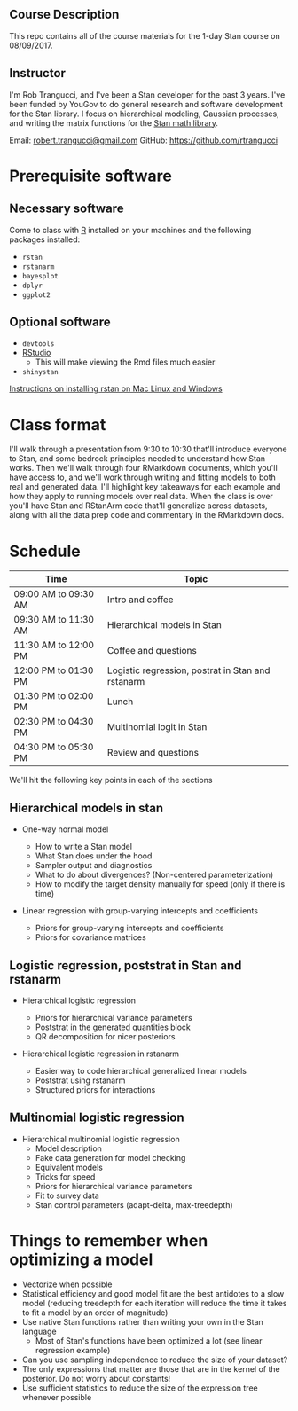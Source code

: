 ## Course Description

This repo contains all of the course materials for
the 1-day Stan course on 08/09/2017. 

## Instructor

I'm Rob Trangucci, and I've been a Stan developer for the 
past 3 years. I've been funded by YouGov to do general 
research and software development for the Stan library.
I focus on hierarchical modeling, Gaussian processes, 
and writing the matrix functions for the [Stan math library](https://github.com/stan-dev/math).

Email: <robert.trangucci@gmail.com>
GitHub: <https://github.com/rtrangucci>

# Prerequisite software

## Necessary software

Come to class with [R](https://cran.r-project.org)  installed on your machines
and the following packages installed:

* `rstan`
* `rstanarm`
* `bayesplot`
* `dplyr`
* `ggplot2`

## Optional software

* `devtools`
* [RStudio](https://www.rstudio.com) 
  * This will make viewing the Rmd files much easier
* `shinystan`

[Instructions on installing rstan on Mac Linux and Windows](https://github.com/stan-dev/rstan/wiki/RStan-Getting-Started)

# Class format

I'll walk through a presentation from 9:30 to 10:30 that'll introduce everyone
to Stan, and some bedrock principles needed to understand how Stan works. Then
we'll walk through four RMarkdown documents, which you'll have access to, and
we'll work through writing and fitting models to both real and generated data.
I'll highlight key takeaways for each example and how they apply to running
models over real data. When the class is over you'll have Stan and RStanArm
code that'll generalize across datasets, along with all the data prep code and
commentary in the RMarkdown docs.

# Schedule

 Time | Topic |
 -----| ------
 09:00 AM to 09:30 AM | Intro and coffee                                  
 09:30 AM to 11:30 AM | Hierarchical models in Stan                      
 11:30 AM to 12:00 PM | Coffee and questions                              
 12:00 PM to 01:30 PM | Logistic regression, postrat in Stan and rstanarm 
 01:30 PM to 02:00 PM | Lunch                                             
 02:30 PM to 04:30 PM | Multinomial logit in Stan                        
 04:30 PM to 05:30 PM | Review and questions                              

We'll hit the following key points in each of the sections

## Hierarchical models in stan

* One-way normal model
  * How to write a Stan model
  * What Stan does under the hood
  * Sampler output and diagnostics
  * What to do about divergences? (Non-centered parameterization)
  * How to modify the target density manually for speed (only if there is time)

* Linear regression with group-varying intercepts and coefficients
  * Priors for group-varying intercepts and coefficients
  * Priors for covariance matrices

## Logistic regression, poststrat in Stan and rstanarm

* Hierarchical logistic regression
  * Priors for hierarchical variance parameters
  * Poststrat in the generated quantities block
  * QR decomposition for nicer posteriors

* Hierarchical logistic regression in rstanarm
  * Easier way to code hierarchical generalized linear models
  * Poststrat using rstanarm
  * Structured priors for interactions

## Multinomial logistic regression

* Hierarchical multinomial logistic regression
  * Model description
  * Fake data generation for model checking
  * Equivalent models
  * Tricks for speed
  * Priors for hierarchical variance parameters
  * Fit to survey data
  * Stan control parameters (adapt-delta, max-treedepth)

# Things to remember when optimizing a model

* Vectorize when possible
* Statistical efficiency and good model fit are the best
antidotes to a slow model (reducing treedepth for each iteration
                           will reduce the time it takes to fit a model by an
                           order of magnitude)
* Use native Stan functions rather than writing your own in the Stan language
  * Most of Stan's functions have been optimized a lot (see linear regression example)
* Can you use sampling independence to reduce the size of your dataset?
* The only expressions that matter are those that are in the kernel of the
posterior. Do not worry about constants!
* Use sufficient statistics to reduce the size of the expression
tree whenever possible
